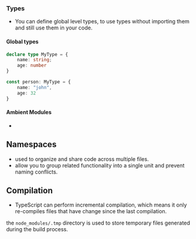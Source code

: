 ### Types
- You can define global level types, to use types without importing them and still use them in your code.
#### Global types
```typescript
declare type MyType = {
	name: string;
	age: number
}
```
```typescript
const person: MyType = {
	name: "john",
	age: 32
}
```

#### Ambient Modules
- 

## Namespaces
- used to organize and share code across multiple files.
- allow you to group related functionality into a single unit and prevent naming conflicts.

## Compilation
- TypeScript can perform incremental compilation, which means it only re-compiles files that have change since the last compilation.

the `node_modules/.tmp` directory is used to store temporary files generated during the build process.